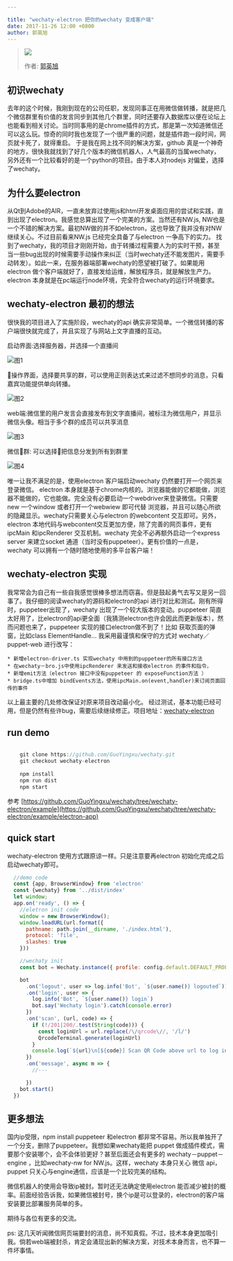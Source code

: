 ```yaml
---

title: "wechaty-electron 把你的wechaty 变成客户端"
date: 2017-11-26 12:00 +0800
author: 郭英旭
---
```

> <img src="https://avatars1.githubusercontent.com/u/33899027?s=88&v=3">
> 
> 作者: [郭英旭](https://github.com/Guoyingxu)

## 初识wechaty

去年的这个时候，我刚到现在的公司任职，发现同事正在用微信做转播，就是把几个微信群里有价值的发言同步到其他几个群里，同时还要存入数据库以便在论坛上也能看到相关讨论。当时同事用的是chrome插件的方式，那是第一次知道微信还可以这么玩。惊奇的同时我也发现了一个很严重的问题，就是插件跑一段时间，网页就卡死了，就得重启。 于是我在网上找不同的解决方案，github 真是一个神奇的地方，很快我就找到了好几个版本的微信机器人，人气最高的当属wechaty，另外还有一个比较看好的是一个python的项目。由于本人对nodejs 对偏爱，选择了wechaty。

<!--more-->
## 为什么要electron

从Qt到Adobe的AIR，一直未放弃过使用js和html开发桌面应用的尝试和实践，直到出现了electron。我感觉总算出现了一个完美的方案。当然还有NW.js, NW也是一个不错的解决方案。最初NW做的并不如electron，这也导致了我并没有对NW继续关心。不过目前看来NW.js 已经完全具备了与electron 一争高下的实力。
找到了wechaty，我的项目才刚刚开始，由于转播过程需要人为的实时干预，甚至当一些bug出现的时候需要手动操作来纠正（当时wechaty还不能发图片，需要手动转发）。如此一来，在服务器端部署wechaty的愿望被打破了。如果能用electron 做个客户端就好了，直接发给运维，解放程序员，就是解放生产力。electron 本身就是在pc端运行node环境，完全符合wechaty的运行环境要求。

## wechaty-electron 最初的想法

很快我的项目进入了实施阶段，wechaty的api 确实非常简单。一个微信转播的客户端很快就完成了，并且实现了与网站上文字直播的互动。

启动界面:选择服务器，并选择一个直播间

![图1][1]

操作界面，选择要共享的群，可以使用正则表达式来过滤不想同步的消息，只看嘉宾功能提供单向转播。

![图2][3]

web端:微信里的用户发言会直接发布到文字直播间，被标注为微信用户，并显示微信头像。相当于多个群的成员可以共享消息

![图3][2]

微信群: 可以选择把信息分发到所有到群里

![图4][4]

唯一让我不满足的是，使用electron 客户端启动wechaty 仍然要打开一个网页来登录微信。 electron 本身就是基于chrome内核的。浏览器能做的它都能做，浏览器不能做的，它也能做。完全没有必要启动一个webdriver来登录微信。只需要new 一个window 或者打开一个webwiew 即可代替 浏览器，并且可以随心所欲的隐藏显示。wechaty只需要关心与electron 的webcontent 交互即可。另外，electron 本地代码与webcontent交互更加方便，除了完善的网页事件，更有ipcMain 和ipcRenderer 交互机制。wechaty 完全不必再额外启动一个express server 来建立socket 通道（当时没有puppeteer）。更有价值的一点是，wechaty 可以拥有一个随时随地使用的多平台客户端！
## wechaty-electron 实现

我常常会为自己有一些自我感觉很棒多想法而窃喜。但是鼓起勇气去写又是另一回事了。我仔细的阅读wechaty的源码和electron的api 进行对比和测试。刚有所得时，puppeteer出现了，wechaty 出现了一个较大版本的变动。puppeteer 简直太好用了，比electron的api更全面（我猜测electron也许会因此而更新版本），然而问题也来了，puppeteer 实现的接口electron做不到了！比如 获取页面的弹窗，比如class ElementHandle...
我采用最谨慎和保守的方式对 wechaty／puppet-web 进行改写：

    * 新增electron-driver.ts 实现wechaty 中用到的puppeteer的所有接口方法
    * 在wechaty－bro.js中使用ipcRenderer 来发送和接收electron 的事件和指令，
    * 新增emit方法（electron 接口中没有puppeteer 的 exposeFunction方法 ）
    * bridge.ts中增加 bindEvents方法，使用ipcMain.on(event,handler)来订阅页面回传的事件
以上最主要的几处修改保证对原来项目改动最小化。
经过测试，基本功能已经可用，但是仍然有些许bug，需要后续继续修正。项目地址：[wechaty-electron](https://github.com/GuoYingxu/wechaty/tree/wechaty-electron)

## run demo
```javascript

    git clone https://github.com/GuoYingxu/wechaty.git
    git checkout wechaty-electron
    
    npm install
    npm run dist
    npm start
```

参考  [https://github.com/GuoYingxu/wechaty/tree/wechaty-electron/example](https://github.com/GuoYingxu/wechaty/tree/wechaty-electron/example/electron-app) 

## quick start

  wechaty-electron 使用方式跟原谅一样。只是注意要再electron 初始化完成之后启动wechaty即可。
  ```javascript
    //demo code
    const {app, BrowserWindow} from 'electron'
    const {wechaty} from '../dist/index'
    let window;
    app.on('ready', () => {
      //eletron init code
      window = new BrowserWindow();
      window.loadURL(url.format({
        pathname: path.join(__dirname, './index.html'),
        protocol: 'file',
        slashes: true
      }))

      //wechaty init
      const bot = Wechaty.instance({ profile: config.default.DEFAULT_PROFILE })

      bot
        .on('logout', user => log.info('Bot', `${user.name()} logouted`))
        .on('login', user => {
          log.info('Bot', `${user.name()} login`)
          bot.say('Wechaty login').catch(console.error)
        })
        .on('scan', (url, code) => {
          if (!/201|200/.test(String(code))) {
            const loginUrl = url.replace(/\/qrcode\//, '/l/')
            QrcodeTerminal.generate(loginUrl)
          }
          console.log(`${url}\n[${code}] Scan QR Code above url to log in: `)
        })
        .on('message', async m => {
          //---

        })
      bot.start()
    })

  ```

## 更多想法
国内ip受限，npm install puppeteer 和electron 都非常不容易。所以我单独开了一个分支，删除了puppeteer。我想如果wechaty能把 puppet 做成插件模式，需要那个安装哪个，会不会体验更好？甚至后面还会有更多的  wechaty－puppet－engine ，比如wechaty-nw for NW.js。这样，wechaty 本身只关心 微信 api，puppet 只关心与engine通信，应该是一个比较完美的结构。

微信机器人的使用会导致ip被封。暂时还无法确定使用electron 能否减少被封的概率。前面经验告诉我，如果微信被封号，换个ip是可以登录的，electron的客户端安装要比部署服务简单的多。

期待与各位有更多的交流。

ps: 这几天听闻微信网页端要封的消息，尚不知真假。不过，技术本身更加吸引我。倘若web端被封杀，肯定会涌现出新的解决方案，对技术本身而言，也不算一件坏事情。


  [1]: /download/2017/wechaty-electron-making-your-wachaty-as-a-client-service1.jpg
  [2]: /download/2017/wechaty-electron-making-your-wechaty-as-a-client-service2.jpg
  [3]: /download/2017/wechaty-electron-making-your-wachaty-as-a-client-service3.jpg
  [4]: /download/2017/wechaty-electron-making-your-wechaty-as-a-client-service4.jpg
